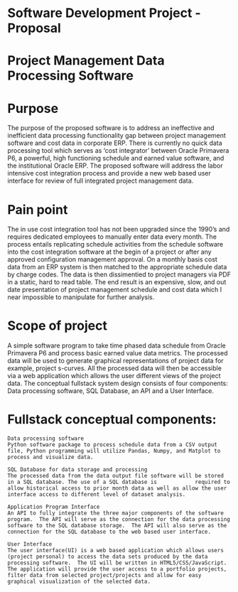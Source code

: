 # Software Development Project - Proposal

# Project Management Data Processing Software

# Purpose
The purpose of the proposed software is to address an ineffective and inefficient data processing functionality gap between project management software and cost data in corporate ERP. There is currently no quick data processing tool which serves as ‘cost integrator’ between Oracle Primavera P6, a  powerful, high functioning schedule and earned value software, and the institutional Oracle ERP. The proposed software will address the labor intensive cost integration process and provide a new web based user interface for review of full integrated project management data.

# Pain point
The in use cost integration tool has not been upgraded since the 1990’s and requires dedicated employees to manually enter data every month. The process entails replicating schedule activities from the schedule software into the cost integration software at the begin of a project or after any approved configuration management approval. On a monthly basis cost data from an ERP system is then matched  to the appropriate schedule data by charge codes. The data is then dissimentied to project managers via PDF in a static, hard to read table. The end result is an expensive, slow, and out date presentation of project management schedule and cost data which I near impossible to manipulate for further analysis.

# Scope of project
A simple software program to take time phased data schedule from Oracle Primavera P6 and process basic earned value data metrics. The processed data will be used to generate graphical representations of project data for example, project s-curves.  All the processed data will then be accessible via a web application which allows the user different views of the project data. The conceptual fullstack system design consists of four components: Data processing software, SQL Database, an API and a User Interface. 
 
# Fullstack conceptual components:       
    
    Data processing software
    Python software package to process schedule data from a CSV output file, Python programming will utilize Pandas, Numpy, and Matplot to process and visualize data.
     
    SQL Database for data storage and processing
    The processed data from the data output file software will be stored in a SQL database. The use of a SQL database is            required to allow historical access to prior month data as well as allow the user interface access to different level of dataset analysis.
           
    Application Program Interface
    An API to fully integrate the three major components of the software program.  The API will serve as the connection for the data processing software to the SQL database storage.  The API will also serve as the connection for the SQL database to the web based user interface.

    User Interface
    The user interface(UI) is a web based application which allows users (project personal) to access the data sets produced by the data processing software.  The UI will be written in HTML5/CSS/JavaScript. The application will provide the user access to a portfolio projects, filter data from selected project/projects and allow for easy graphical visualization of the selected data.
